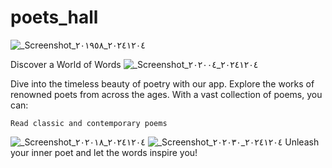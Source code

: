 # poets_hall
![_Screenshot_٢٠٢٤١٢٠٤_٢٠١٩٥٨](https://github.com/user-attachments/assets/2f10c8cd-049c-4a58-bd1f-30f051502268)

Discover a World of Words
![_Screenshot_٢٠٢٤١٢٠٤_٢٠٢٠٠٤](https://github.com/user-attachments/assets/fc0cd53d-7664-441a-a417-9492fba0113c)

Dive into the timeless beauty of poetry with our app. Explore the works of renowned poets from across the ages. With a vast collection of poems, you can:

    Read classic and contemporary poems
![_Screenshot_٢٠٢٤١٢٠٤_٢٠٢٠١٨](https://github.com/user-attachments/assets/83520b8c-d25b-4ace-b0bd-b5cf209b6c4d)
![_Screenshot_٢٠٢٤١٢٠٤_٢٠٢٠٣٠](https://github.com/user-attachments/assets/6afda271-bff9-417d-8610-6cdc20218176)
Unleash your inner poet and let the words inspire you!
